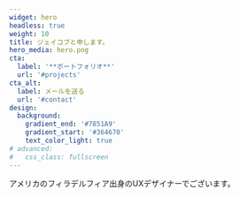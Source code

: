 ```yaml
---
widget: hero
headless: true
weight: 10
title: ジェイコブと申します。
hero_media: hero.png
cta:
  label: '**ポートフォリオ**'
  url: '#projects'
cta_alt:
  label: メールを送る
  url: '#contact'
design:
  background:
    gradient_end: '#7851A9'
    gradient_start: '#364670'
    text_color_light: true
# advanced:
#   css_class: fullscreen
---
```


アメリカのフィラデルフィア出身のUXデザイナーでございます。